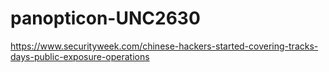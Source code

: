 # panopticon-UNC2630

https://www.securityweek.com/chinese-hackers-started-covering-tracks-days-public-exposure-operations
